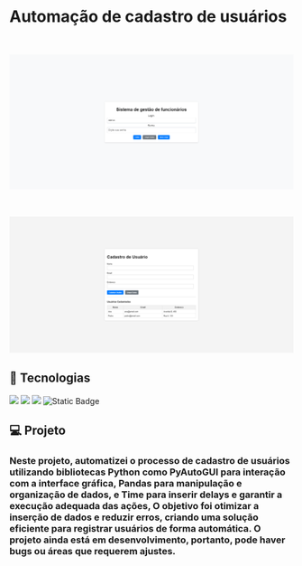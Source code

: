<p aling="center">
    <h1>Automação de cadastro de usuários</h1>
</p>

<br/>

<p aling="center">
    <img src="/assests/img2.PNG" alt="#">
</p>

<br/>

<p aling="center">
    <img src="/assests/img1.PNG" alt="#">
</p>

## 🚀 Tecnologias

<p align="left"> 
 <img src="https://img.shields.io/badge/HTML5-E34F26?style=for-the-badge&logo=html5&logoColor=white"/>
 <img src="https://img.shields.io/badge/CSS3-1572B6?style=for-the-badge&logo=css3&logoColor=white"/>
 <img src="https://img.shields.io/badge/Python-FFD43B?style=for-the-badge&logo=python&logoColor=blue"/>
 <img alt="Static Badge" src="https://img.shields.io/badge/javascript-%23e0d850?style=for-the-badge&logo=javascript&logoColor=%23e0d850&labelColor=%23282828&color=%23282828">


## 💻 Projeto

<p align="left"> 
    <h3>Neste projeto, automatizei o processo de cadastro de usuários utilizando bibliotecas Python como PyAutoGUI para interação com a interface gráfica, Pandas para manipulação e organização de dados, e Time para inserir delays e garantir a execução adequada das ações, O objetivo foi otimizar a inserção de dados e reduzir erros, criando uma solução eficiente para registrar usuários de forma automática. O projeto ainda está em desenvolvimento, portanto, pode haver bugs ou áreas que requerem ajustes.</h3>
</p>

 
